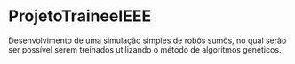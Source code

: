 # ProjetoTraineeIEEE
 Desenvolvimento de uma simulação simples de robôs sumôs, no qual serão ser possível serem treinados utilizando o método de algoritmos genéticos.
